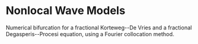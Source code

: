 # Nonlocal Wave Models

Numerical bifurcation for a fractional Korteweg--De Vries and a fractional Degasperis--Procesi equation, using a Fourier collocation method.